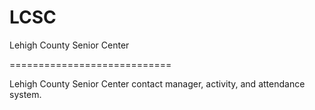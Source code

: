 LCSC
====

Lehigh County Senior Center

============================

Lehigh County Senior Center contact manager, activity, and attendance system.
